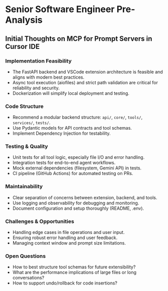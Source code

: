 # Senior Software Engineer Pre-Analysis

## Initial Thoughts on MCP for Prompt Servers in Cursor IDE

### Implementation Feasibility
- The FastAPI backend and VSCode extension architecture is feasible and aligns with modern best practices.
- Async tool execution (aiofiles) and strict path validation are critical for reliability and security.
- Dockerization will simplify local deployment and testing.

### Code Structure
- Recommend a modular backend structure: `api/`, `core/`, `tools/`, `services/`, `tests/`.
- Use Pydantic models for API contracts and tool schemas.
- Implement Dependency Injection for testability.

### Testing & Quality
- Unit tests for all tool logic, especially file I/O and error handling.
- Integration tests for end-to-end agent workflows.
- Mock external dependencies (filesystem, Gemini API) in tests.
- CI pipeline (GitHub Actions) for automated testing on PRs.

### Maintainability
- Clear separation of concerns between extension, backend, and tools.
- Use logging and observability for debugging and monitoring.
- Document configuration and setup thoroughly (README, .env).

### Challenges & Opportunities
- Handling edge cases in file operations and user input.
- Ensuring robust error handling and user feedback.
- Managing context window and prompt size limitations.

### Open Questions
- How to best structure tool schemas for future extensibility?
- What are the performance implications of large files or long conversations?
- How to support undo/rollback for code insertions? 